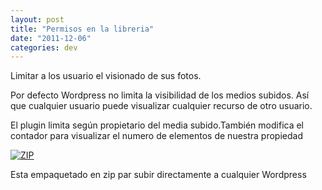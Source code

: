 ```yaml
---
layout: post
title: "Permisos en la libreria"
date: "2011-12-06"
categories: dev
---
```


Limitar a los usuario el visionado de sus fotos.

Por defecto Wordpress no limita la visibilidad de los medios subidos. Así que cualquier usuario puede visualizar cualquier recurso de otro usuario.

El plugin limita según propietario del media subido.También modifica el contador para visualizar el numero de elementos de nuestra propiedad

[![](images/archive.png "ZIP")](https://luispuente.net/wp-content/uploads/2011/12/libraryown.zip)

Esta empaquetado en zip par subir directamente a cualquier Wordpress
